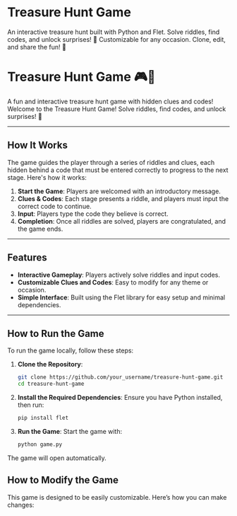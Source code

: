 # Treasure Hunt Game
An interactive treasure hunt built with Python and Flet. Solve riddles, find codes, and unlock surprises! 🎉 Customizable for any occasion. Clone, edit, and share the fun! 🚀

# Treasure Hunt Game 🎮💎

A fun and interactive treasure hunt game with hidden clues and codes!  
Welcome to the Treasure Hunt Game! Solve riddles, find codes, and unlock surprises! 🎉

---

## How It Works

The game guides the player through a series of riddles and clues, each hidden behind a code that must be entered correctly to progress to the next stage. Here's how it works:

1. **Start the Game**: Players are welcomed with an introductory message.
2. **Clues & Codes**: Each stage presents a riddle, and players must input the correct code to continue.
3. **Input**: Players type the code they believe is correct.
4. **Completion**: Once all riddles are solved, players are congratulated, and the game ends.

---

## Features

- **Interactive Gameplay**: Players actively solve riddles and input codes.
- **Customizable Clues and Codes**: Easy to modify for any theme or occasion.
- **Simple Interface**: Built using the Flet library for easy setup and minimal dependencies.

---

## How to Run the Game

To run the game locally, follow these steps:

1. **Clone the Repository**:
   ```bash
   git clone https://github.com/your_username/treasure-hunt-game.git
   cd treasure-hunt-game

2. **Install the Required Dependencies**:
Ensure you have Python installed, then run:
   ```python
   pip install flet
   
3. **Run the Game**:
Start the game with:
   ```bash
   python game.py
The game will open automatically.

## How to Modify the Game

This game is designed to be easily customizable. Here’s how you can make changes:

